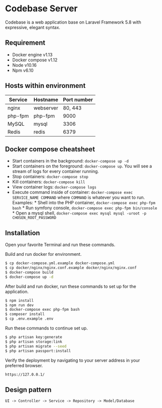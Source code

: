 # Codebase Server

Codebase is a web application base on Laravel Framework 5.8 with expressive, elegant syntax.

## Requirement

  - Docker engine v1.13
  - Docker compose v1.12
  - Node v10.16
  - Npm v6.10

## Hosts within environment

Service|Hostname|Port number
------|---------|-----------
nginx|webserver|80, 443
php-fpm|php-fpm|9000
MySQL|mysql|3306
Redis|redis|6379

## Docker compose cheatsheet

  * Start containers in the background: `docker-compose up -d`
  * Start containers on the foreground: `docker-compose up`. You will see a stream of logs for every container running.
  * Stop containers: `docker-compose stop`
  * Kill containers: `docker-compose kill`
  * View container logs: `docker-compose logs`
  * Execute command inside of container: `docker-compose exec SERVICE_NAME COMMAND` where `COMMAND` is whatever you want to run. Examples:
        * Shell into the PHP container, `docker-compose exec php-fpm bash`
        * Run symfony console, `docker-compose exec php-fpm bin/console`
        * Open a mysql shell, `docker-compose exec mysql mysql -uroot -p CHOSEN_ROOT_PASSWORD`

## Installation

Open your favorite Terminal and run these commands.

Build and run docker for environment.

```sh
$ cp docker-compose.yml.example docker-compose.yml
$ cp docker/nginx/nginx.conf.example docker/nginx/nginx.conf
$ docker-compose build
$ docker-compose up -d
```

After build and run docker, run these commands to set up for the application.

```sh
$ npm install
$ npm run dev
$ docker-compose exec php-fpm bash
$ composer install
$ cp .env.example .env
```

Run these commands to continue set up.

```sh
$ php artisan key:generate
$ php artisan storage:link
$ php artisan migrate --seed
$ php artisan passport:install
```

Verify the deployment by navigating to your server address in your preferred browser.

```sh
https://127.0.0.1/
```

## Design pattern

 `UI -> Controller -> Service -> Repository -> Model/Database`